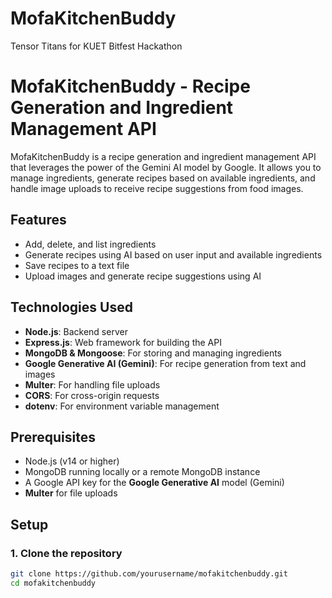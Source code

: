 # MofaKitchenBuddy
Tensor Titans for KUET Bitfest Hackathon

# MofaKitchenBuddy - Recipe Generation and Ingredient Management API

MofaKitchenBuddy is a recipe generation and ingredient management API that leverages the power of the Gemini AI model by Google. It allows you to manage ingredients, generate recipes based on available ingredients, and handle image uploads to receive recipe suggestions from food images.

## Features
- Add, delete, and list ingredients
- Generate recipes using AI based on user input and available ingredients
- Save recipes to a text file
- Upload images and generate recipe suggestions using AI

## Technologies Used
- **Node.js**: Backend server
- **Express.js**: Web framework for building the API
- **MongoDB & Mongoose**: For storing and managing ingredients
- **Google Generative AI (Gemini)**: For recipe generation from text and images
- **Multer**: For handling file uploads
- **CORS**: For cross-origin requests
- **dotenv**: For environment variable management

## Prerequisites
- Node.js (v14 or higher)
- MongoDB running locally or a remote MongoDB instance
- A Google API key for the **Google Generative AI** model (Gemini)
- **Multer** for file uploads

## Setup

### 1. Clone the repository

```bash
git clone https://github.com/yourusername/mofakitchenbuddy.git
cd mofakitchenbuddy
